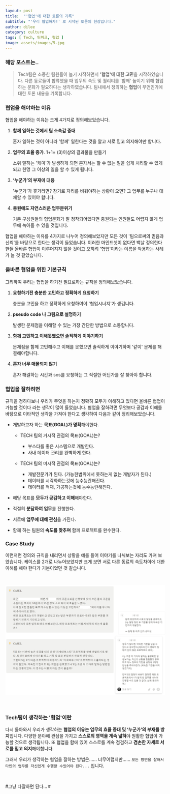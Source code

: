 ```yaml
---
layout: post
title:  "'협업'에 대한 토론의 기록"
subtitle: "'우리 협업하자!' 로 시작된 토론의 현장입니다."
author: dilee
category: culture
tags: [ Tech, 팀워크, 협업 ]
image: assets/images/5.jpg
---
```


### 해당 포스트는..
> Tech팀은 소중한 팀원들이 늘기 시작하면서 **'협업'에 대한 고민**을 시작하였습니다. 다른 동료들이 합류했을 때 업무의 속도 및 퀄리티를 '함께' 높이기 위해 협업하는 문화가 필요하다는 생각하였습니다. 팀내에서 정의하는 **협업**이 무언인가에 대한 토론 내용을 기록합니다.


### 협업을 해야하는 이유

협업을 해야하는 이유는 크게 4가지로 정의해보았습니다.

1. **함께 일하는 것에서 팀 소속감 증대**

    혼자 일하는 것이 아니라 '함께' 일한다는 것을 알고 서로 믿고 의지해야만 합니다.

2. **업무의 효율 증가**. 1+1= (3)이상의 결과물을 만들기

    소위 말하는 '케미'가 발생하게 되면 혼자서는 할 수 없는 일을 쉽게 처리할 수 있게 되고 한명 그 이상의 일을 할 수 있게 됩니다.

3. **‘누군가’의 부재에 대응**

    '누군가'가 휴가라면? 장기로 자리를 비워야하는 상황이 오면? 그 업무를 누구나 대체할 수 있어야 합니다.

4. **충원에도 자연스러운 업무분위기**

    기존 구성원들의 협업문화가 잘 정착되어있다면 충원되는 인원들도 어렵지 않게 업무에 녹아들 수 있을 것입니다.


협업을 해야하는 이유를 4가지로 나누어 정의해보았지만 모든 것이 '팀으로써의 믿음과 신뢰'를 바탕으로 한다는 생각이 들었습니다. 이러한 마인드셋이 없다면 백날 정의한다 한들 올바른 협업이 이루어지지 않을 것이고 오히려 '협업'이라는 이름을 악용하는 사례가 늘 것 같았습니다.

### 올바른 협업을 위한 기본규칙

그리하여 우리는 협업을 하기전 필요로하는 규칙을 정의해보았습니다.

1. **요청하기전 충분한 고민하고 정확하게 요청하기**

    충분을 고민을 하고 정확하게 요청하여야 '협업시너지'가 생깁니다.

2. **pseudo code 나 그림으로 설명하기**

    발생한 문제점을 이해할 수 있는 가장 간단한 방법으로 소통합니다.

3. **함께 고민하고 이해못했으면 솔직하게 이야기하기**

    문제점을 함께 고민해주고 이해를 못했으면 솔직하게 이야기하며 '같이' 문제를 해결해야합니다.

4. **혼자 너무 매몰되지 않기**

    혼자 해결하는 시간과 sos를 요청하는 그 적절한 어딘가를 잘 찾아야 합니다.


### 협업을 잘하려면

규칙을 정하다보니 우리가 무엇을 하는지 정확히 모두가 이해하고 있다면 올바른 협업이 가능할 것이다 라는 생각이 많이 들었습니다. 협업을 잘하려면 무엇보다 공감과 이해를 바탕으로 이타적인 생각을 가져야 한다고 생각하여 다음과 같이 정리해보았습니다.


- 개발하고자 하는 **목표(GOAL)가 명확**해야한다.

    - TECH 팀의 거시적 관점의 목표(GOAL)는?
        - 부스타를 좋은 시스템으로 개발한다.
        - 사내 데이터 관리를 완벽하게 한다.

    - TECH 팀의 미시적 관점의 목표(GOAL)는?
        - 개발전문가가 된다. (가능한범위에서 못하는게 없는 개발자가 된다.)
        - 데이터를 시각화하는것에 능수능란해진다.
        - 데이터를 적재, 가공하는것에 능수능란해진다.

- 해당 목표를 **모두가 공감하고 이해**해야한다.
- 적절히 **분담하여 업무**를 진행한다.
- 서로에 **업무에 대해 관심**을 가진다.
- 함께 하는 팀원의 **속도를 맞추며** 함께 프로젝트를 완수한다.


### Case Study
이런저런 정의와 규칙을 내리면서 상황을 예를 들어 이야기를 나눠보는 자리도 가져 보았습니다. 케이스를 2개로 나누어보았지만 크게 보면 서로 다른 동료의 속도차이에 대한 이해를 해야 한다가 기본이었던 것 같습니다.

&nbsp;&nbsp;
<p style="text-align: center;">
  <img src="/assets/images/2024-07/case_study.PNG" alt="협업에 대한 case study">
</p>
&nbsp;&nbsp;




### Tech팀이 생각하는 '협업'이란
다시 돌아와서 우리가 생각하는 **협업의 이유는 업무의 효율 증대 및 ‘누군가’의 부재를 방지**입니다.
다양한 분야에 관심을 가지고 **스스로의 영역을 계속 넓혀**야 원활한 협업이 가능할 것으로 생각됩니다.
또 협업을 함에 있어 스스로를 계속 점검하고 **겸손한 자세로 서로를 믿고 의지**해야합니다.

그래서 우리가 생각하는 협업을 잘하는 방법은……
너무어렵지만…… `모든 방면을 잘해서 타인의 업무를 자신있게 수행할 수있어야 된다...` 입니다.

&nbsp;&nbsp;

 #그냥 다잘하면 된다...ㅎ




&nbsp;&nbsp;&nbsp;
